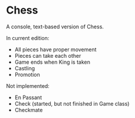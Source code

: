 # Chess
A console, text-based version of Chess.

In current edition:
* All pieces have proper movement
* Pieces can take each other
* Game ends when King is taken
* Castling
* Promotion

Not implemented:
* En Passant
* Check (started, but not finished in Game class)
* Checkmate
